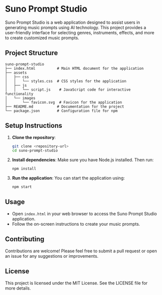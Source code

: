 # Suno Prompt Studio

Suno Prompt Studio is a web application designed to assist users in generating music prompts using AI technology. This project provides a user-friendly interface for selecting genres, instruments, effects, and more to create customized music prompts.

## Project Structure

```
suno-prompt-studio
├── index.html          # Main HTML document for the application
├── assets
│   ├── css
│   │   └── styles.css  # CSS styles for the application
│   ├── js
│   │   └── script.js    # JavaScript code for interactive functionality
│   └── images
│       └── favicon.svg  # Favicon for the application
├── README.md           # Documentation for the project
└── package.json        # Configuration file for npm
```

## Setup Instructions

1. **Clone the repository**:
   ```bash
   git clone <repository-url>
   cd suno-prompt-studio
   ```

2. **Install dependencies**:
   Make sure you have Node.js installed. Then run:
   ```bash
   npm install
   ```

3. **Run the application**:
   You can start the application using:
   ```bash
   npm start
   ```

## Usage

- Open `index.html` in your web browser to access the Suno Prompt Studio application.
- Follow the on-screen instructions to create your music prompts.

## Contributing

Contributions are welcome! Please feel free to submit a pull request or open an issue for any suggestions or improvements.

## License

This project is licensed under the MIT License. See the LICENSE file for more details.
